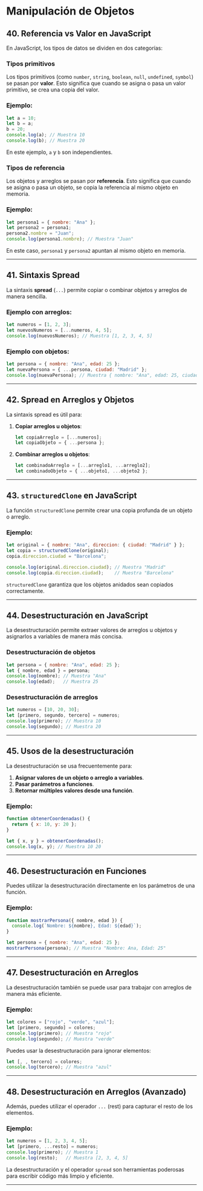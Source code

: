 # Manipulación de Objetos

## 40. Referencia vs Valor en JavaScript
En JavaScript, los tipos de datos se dividen en dos categorías:

### Tipos primitivos
Los tipos primitivos (como `number`, `string`, `boolean`, `null`, `undefined`, `symbol`) se pasan por **valor**. Esto significa que cuando se asigna o pasa un valor primitivo, se crea una copia del valor.

### Ejemplo:
```javascript
let a = 10;
let b = a;
b = 20;
console.log(a); // Muestra 10
console.log(b); // Muestra 20
```
En este ejemplo, `a` y `b` son independientes.

### Tipos de referencia
Los objetos y arreglos se pasan por **referencia**. Esto significa que cuando se asigna o pasa un objeto, se copia la referencia al mismo objeto en memoria.

### Ejemplo:
```javascript
let persona1 = { nombre: "Ana" };
let persona2 = persona1;
persona2.nombre = "Juan";
console.log(persona1.nombre); // Muestra "Juan"
```
En este caso, `persona1` y `persona2` apuntan al mismo objeto en memoria.

---

## 41. Sintaxis Spread
La sintaxis **spread** (`...`) permite copiar o combinar objetos y arreglos de manera sencilla.

### Ejemplo con arreglos:
```javascript
let numeros = [1, 2, 3];
let nuevosNumeros = [...numeros, 4, 5];
console.log(nuevosNumeros); // Muestra [1, 2, 3, 4, 5]
```

### Ejemplo con objetos:
```javascript
let persona = { nombre: "Ana", edad: 25 };
let nuevaPersona = { ...persona, ciudad: "Madrid" };
console.log(nuevaPersona); // Muestra { nombre: "Ana", edad: 25, ciudad: "Madrid" }
```

---

## 42. Spread en Arreglos y Objetos
La sintaxis spread es útil para:

1. **Copiar arreglos u objetos**:
   ```javascript
   let copiaArreglo = [...numeros];
   let copiaObjeto = { ...persona };
   ```
2. **Combinar arreglos u objetos**:
   ```javascript
   let combinadoArreglo = [...arreglo1, ...arreglo2];
   let combinadoObjeto = { ...objeto1, ...objeto2 };
   ```

---

## 43. `structuredClone` en JavaScript
La función `structuredClone` permite crear una copia profunda de un objeto o arreglo.

### Ejemplo:
```javascript
let original = { nombre: "Ana", direccion: { ciudad: "Madrid" } };
let copia = structuredClone(original);
copia.direccion.ciudad = "Barcelona";

console.log(original.direccion.ciudad); // Muestra "Madrid"
console.log(copia.direccion.ciudad);    // Muestra "Barcelona"
```
`structuredClone` garantiza que los objetos anidados sean copiados correctamente.

---

## 44. Desestructuración en JavaScript
La desestructuración permite extraer valores de arreglos u objetos y asignarlos a variables de manera más concisa.

### Desestructuración de objetos
```javascript
let persona = { nombre: "Ana", edad: 25 };
let { nombre, edad } = persona;
console.log(nombre); // Muestra "Ana"
console.log(edad);   // Muestra 25
```

### Desestructuración de arreglos
```javascript
let numeros = [10, 20, 30];
let [primero, segundo, tercero] = numeros;
console.log(primero); // Muestra 10
console.log(segundo); // Muestra 20
```

---

## 45. Usos de la desestructuración
La desestructuración se usa frecuentemente para:

1. **Asignar valores de un objeto o arreglo a variables**.
2. **Pasar parámetros a funciones**.
3. **Retornar múltiples valores desde una función**.

### Ejemplo:
```javascript
function obtenerCoordenadas() {
  return { x: 10, y: 20 };
}

let { x, y } = obtenerCoordenadas();
console.log(x, y); // Muestra 10 20
```

---

## 46. Desestructuración en Funciones
Puedes utilizar la desestructuración directamente en los parámetros de una función.

### Ejemplo:
```javascript
function mostrarPersona({ nombre, edad }) {
  console.log(`Nombre: ${nombre}, Edad: ${edad}`);
}

let persona = { nombre: "Ana", edad: 25 };
mostrarPersona(persona); // Muestra "Nombre: Ana, Edad: 25"
```

---

## 47. Desestructuración en Arreglos
La desestructuración también se puede usar para trabajar con arreglos de manera más eficiente.

### Ejemplo:
```javascript
let colores = ["rojo", "verde", "azul"];
let [primero, segundo] = colores;
console.log(primero); // Muestra "rojo"
console.log(segundo); // Muestra "verde"
```

Puedes usar la desestructuración para ignorar elementos:
```javascript
let [, , tercero] = colores;
console.log(tercero); // Muestra "azul"
```

---

## 48. Desestructuración en Arreglos (Avanzado)
Además, puedes utilizar el operador `...` (rest) para capturar el resto de los elementos.

### Ejemplo:
```javascript
let numeros = [1, 2, 3, 4, 5];
let [primero, ...resto] = numeros;
console.log(primero); // Muestra 1
console.log(resto);   // Muestra [2, 3, 4, 5]
```

La desestructuración y el operador `spread` son herramientas poderosas para escribir código más limpio y eficiente.

---

